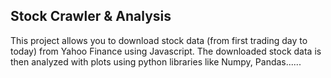 ## Stock Crawler & Analysis
This project allows you to download stock data (from first trading day to today) from Yahoo Finance using Javascript. The downloaded stock data is then analyzed with plots using python libraries like Numpy, Pandas......
